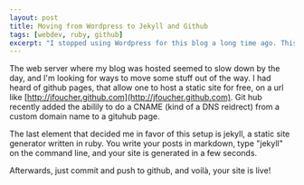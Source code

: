 ```yaml
---
layout: post
title: Moving from Wordpress to Jekyll and Github
tags: [webdev, ruby, github]
excerpt: "I stopped using Wordpress for this blog a long time ago. This is how I did it."
---
```


The web server where my blog was hosted seemed to slow down by the day, and I'm looking for ways to move some stuff out of the way. I had heard of github pages, that allow one to host a static site for free, on a url like [http://jfoucher.github.com](http://jfoucher.github.com). Git hub recently added the abilily to do a CNAME (kind of a DNS reidrect) from a custom domain name to a gituhub page. 

The last element that decided me in favor of this setup is jekyll, a static site generator written in ruby. You write your posts in markdown, type "jekyll" on the command line, and your site is generated in a few seconds.

Afterwards, just commit and push to github, and voilà, your site is live!
